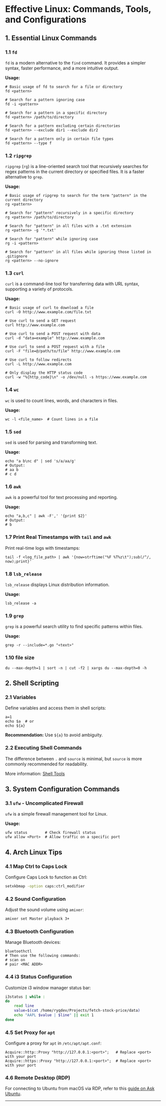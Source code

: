 # Effective Linux: Commands, Tools, and Configurations

## 1. Essential Linux Commands

### 1.1 `fd`

`fd` is a modern alternative to the `find` command. It provides a simpler syntax, faster performance, and a more intuitive output.

**Usage:**

```shell
# Basic usage of fd to search for a file or directory
fd <pattern>

# Search for a pattern ignoring case
fd -i <pattern>

# Search for a pattern in a specific directory
fd <pattern> /path/to/directory

# Search for a pattern excluding certain directories
fd <pattern> --exclude dir1 --exclude dir2

# Search for a pattern only in certain file types
fd <pattern> --type f
```

### 1.2 `ripgrep`

`ripgrep` (`rg`) is a line-oriented search tool that recursively searches for regex patterns in the current directory or specified files. It is a faster alternative to `grep`.

**Usage:**

```shell
# Basic usage of ripgrep to search for the term "pattern" in the current directory
rg <pattern>

# Search for "pattern" recursively in a specific directory
rg <pattern> /path/to/directory

# Search for "pattern" in all files with a .txt extension
rg <pattern> -g '*.txt'

# Search for "pattern" while ignoring case
rg -i <pattern>

# Search for "pattern" in all files while ignoring those listed in .gitignore
rg <pattern> --no-ignore
```

### 1.3 `curl`

`curl` is a command-line tool for transferring data with URL syntax, supporting a variety of protocols.

**Usage:**

```shell
# Basic usage of curl to download a file
curl -O http://www.example.com/file.txt

# Use curl to send a GET request
curl http://www.example.com

# Use curl to send a POST request with data
curl -d "data=example" http://www.example.com

# Use curl to send a POST request with a file
curl -F "file=@/path/to/file" http://www.example.com

# Use curl to follow redirects
curl -L http://www.example.com

# Only display the HTTP status code
curl -w "%{http_code}\n" -o /dev/null -s https://www.example.com
```

### 1.4 `wc`

`wc` is used to count lines, words, and characters in files.

**Usage:**

```shell
wc -l <file_name>  # Count lines in a file
```

### 1.5 `sed`

`sed` is used for parsing and transforming text.

**Usage:**

```shell
echo "a b\nc d" | sed 's/a/aa/g'
# Output:
# aa b
# c d
```

### 1.6 `awk` 

`awk` is a powerful tool for text processing and reporting.

**Usage:**

```shell
echo "a,b,c" | awk -F',' '{print $2}'
# Output:
# b
```

### 1.7 Print Real Timestamps with `tail` and `awk`

Print real-time logs with timestamps:

```shell
tail -f <log_file_path> | awk '{now=strftime("%F %T%z\t");sub(/^/, now);print}'
```

### 1.8 `lsb_release`

`lsb_release` displays Linux distribution information.

**Usage:**

```shell
lsb_release -a
```

### 1.9 `grep`

`grep` is a powerful search utility to find specific patterns within files.

**Usage:**

```shell
grep -r --include=*.go "<text>"
```

### 1.10 file size 
```shell
du --max-depth=1 | sort -n | cut -f2 | xargs du --max-depth=0 -h
```

## 2. Shell Scripting

### 2.1 Variables

Define variables and access them in shell scripts:

```shell
a=1
echo $a  # or
echo ${a}
```

**Recommendation:** Use `${a}` to avoid ambiguity.

### 2.2 Executing Shell Commands

The difference between `.` and `source` is minimal, but `source` is more commonly recommended for readability.

More information: [Shell Tools](https://missing.csail.mit.edu/2020/shell-tools/)

## 3. System Configuration Commands

### 3.1 `ufw` - Uncomplicated Firewall

`ufw` is a simple firewall management tool for Linux.

**Usage:**

```shell
ufw status        # Check firewall status
ufw allow <Port>  # Allow traffic on a specific port
```

## 4. Arch Linux Tips

### 4.1 Map Ctrl to Caps Lock

Configure Caps Lock to function as Ctrl:

```bash
setxkbmap -option caps:ctrl_modifier
```

### 4.2 Sound Configuration

Adjust the sound volume using `amixer`:

```bash
amixer set Master playback 3+
```

### 4.3 Bluetooth Configuration

Manage Bluetooth devices:

```shell
bluetoothctl
# Then use the following commands:
# scan on
# pair <MAC ADDR>
```

### 4.4 i3 Status Configuration

Customize i3 window manager status bar:

```bash
i3status | while :
do
    read line
    value=$(cat /home/ryqdev/Projects/fetch-stock-price/data)
    echo "AAPL $value | $line" || exit 1
done
```

### 4.5 Set Proxy for `apt`

Configure a proxy for `apt` in `/etc/apt/apt.conf`:

```shell
Acquire::http::Proxy "http://127.0.0.1:<port>";   # Replace <port> with your port
Acquire::https::Proxy "http://127.0.0.1:<port>";  # Replace <port> with your port
```

### 4.6 Remote Desktop (RDP)

For connecting to Ubuntu from macOS via RDP, refer to this [guide on Ask Ubuntu](https://askubuntu.com/questions/893831/remote-desktop-connection-from-mac-to-ubuntu).

---